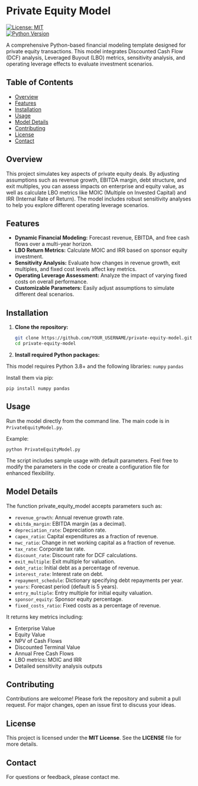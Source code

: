 
# Private Equity Model

[![License: MIT](https://img.shields.io/badge/License-MIT-blue.svg)](LICENSE)  
[![Python Version](https://img.shields.io/badge/Python-3.8+-blue.svg)](https://www.python.org/downloads/)

A comprehensive Python-based financial modeling template designed for private equity transactions. This model integrates Discounted Cash Flow (DCF) analysis, Leveraged Buyout (LBO) metrics, sensitivity analysis, and operating leverage effects to evaluate investment scenarios.

## Table of Contents
- [Overview](#overview)
- [Features](#features)
- [Installation](#installation)
- [Usage](#usage)
- [Model Details](#model-details)
- [Contributing](#contributing)
- [License](#license)
- [Contact](#contact)

## Overview

This project simulates key aspects of private equity deals. By adjusting assumptions such as revenue growth, EBITDA margin, debt structure, and exit multiples, you can assess impacts on enterprise and equity value, as well as calculate LBO metrics like MOIC (Multiple on Invested Capital) and IRR (Internal Rate of Return). The model includes robust sensitivity analyses to help you explore different operating leverage scenarios.

## Features

- **Dynamic Financial Modeling:** Forecast revenue, EBITDA, and free cash flows over a multi-year horizon.
- **LBO Return Metrics:** Calculate MOIC and IRR based on sponsor equity investment.
- **Sensitivity Analysis:** Evaluate how changes in revenue growth, exit multiples, and fixed cost levels affect key metrics.
- **Operating Leverage Assessment:** Analyze the impact of varying fixed costs on overall performance.
- **Customizable Parameters:** Easily adjust assumptions to simulate different deal scenarios.

## Installation

1. **Clone the repository:**

   ```bash
   git clone https://github.com/YOUR_USERNAME/private-equity-model.git
   cd private-equity-model

2. **Install required Python packages:**

This model requires Python 3.8+ and the following libraries:
`numpy`
`pandas`

Install them via pip:

`pip install numpy pandas`

## Usage
Run the model directly from the command line. The main code is in `PrivateEquityModel.py`.

Example:

`python PrivateEquityModel.py`

The script includes sample usage with default parameters. Feel free to modify the parameters in the code or create a configuration file for enhanced flexibility.

## Model Details

The function private_equity_model accepts parameters such as:
- `revenue_growth`: Annual revenue growth rate.
- `ebitda_margin`: EBITDA margin (as a decimal).
- `depreciation_rate`: Depreciation rate.
- `capex_ratio`: Capital expenditures as a fraction of revenue.
- `nwc_ratio`: Change in net working capital as a fraction of revenue.
- `tax_rate`: Corporate tax rate.
- `discount_rate`: Discount rate for DCF calculations.
- `exit_multiple`: Exit multiple for valuation.
- `debt_ratio`: Initial debt as a percentage of revenue.
- `interest_rate`: Interest rate on debt.
- `repayment_schedule`: Dictionary specifying debt repayments per year.
- `years`: Forecast period (default is 5 years).
- `entry_multiple`: Entry multiple for initial equity valuation.
- `sponsor_equity`: Sponsor equity percentage.
- `fixed_costs_ratio`: Fixed costs as a percentage of revenue.

It returns key metrics including:

- Enterprise Value
- Equity Value
- NPV of Cash Flows
- Discounted Terminal Value
- Annual Free Cash Flows
- LBO metrics: MOIC and IRR
- Detailed sensitivity analysis outputs

## Contributing
Contributions are welcome! Please fork the repository and submit a pull   request. For major changes, open an issue first to discuss your ideas.

## License
This project is licensed under the **MIT License**. See the **LICENSE** file for more details.

## Contact
For questions or feedback, please contact me.
